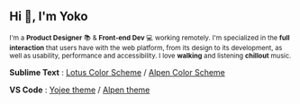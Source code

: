 
## Hi :wave:, I'm Yoko

<sub>I'm a **Product Designer** :books: & **Front-end Dev** :computer: working remotely. I'm specialized in the **full interaction** that users have with the web platform, from its design to its development, as well as usability, performance and accessibility. I love **walking** and listening **chillout** music.</sub>

**Sublime Text** : [Lotus Color Scheme](https://packagecontrol.io/packages/Lotus%20Color%20Scheme) / [Alpen Color Scheme](https://packagecontrol.io/packages/Alpen%20Color%20Scheme)

**VS Code** : [Yojee theme](https://marketplace.visualstudio.com/items?itemName=Yoko-Luxelego.yojee) / [Alpen theme](https://marketplace.visualstudio.com/items?itemName=Yoko-Luxelego.alpen)
